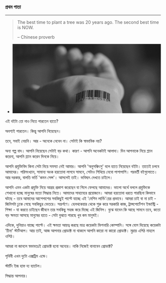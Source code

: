 ### 

### 

### প্রথম পাতা

---

> The best time to plant a tree was 20 years ago. The second best time is NOW.
>
> – Chinese proverb

* ![](/assets/mlproduct.jpg)

এই বইটা তো নাও নিতে পারতেন হাতে?

অবশ্যই পারতেন। কিন্তু আপনি নিয়েছেন। 

তবে, সবাই নেয়নি। আর - অনেকে নেবেন না। সেটাই কি স্বাভাবিক নয়?

অন্য গল্প বাদ। আপনি নিয়েছেন সেটাই বড় কথা। কারণ - আপনি অনেকটাই আলাদা। দিন আপনাকে নিয়ে প্ল্যান করেনা, আপনি প্ল্যান করেন দিনকে নিয়ে।

আপনি প্রযুক্তিবিদ কিনা সেটা নিয়ে সমস্যা নেই আমার। আপনি 'অনুসন্ধিৎসু' বলে হাতে নিয়েছেন বইটা। তাতেই চলবে আমাদের। পরিসংখ্যান, সামান্য অংক হয়তোবা লাগবে সামনে, সেটাও শিখিয়ে নেবো পাশাপাশি। পরবর্তী বইগুলোতে। আর দরকার, বালতি ভর্তি 'কমন সেন্স'। আসলেই তাই। ভবিষ্যৎ দেখতে চাইলে।

আপনি এমন একটা প্রযুক্তি নিয়ে আগ্রহ প্রকাশ করেছেন যা গিলে ফেলছে আমাদের। ভালো অর্থে বললে প্রযুক্তিকে শেখানো হচ্ছে মানুষের মতো সিদ্ধান্ত নিতে। আমাদের সাহায্যের প্রয়োজনে। আমরা হয়তোবা ধরতে পারছিনা কিভাবে ঘটছে - তবে আমাদের আশেপাশের সবকিছুই পাল্টে যাচ্ছে এই 'মেশিন লার্নিং'য়ের প্রভাবে। আমরা চাই বা না চাই - জিনিসটা ঢুকে গেছে সবকিছুর ভেতরে। সন্তর্পণে। হেলথকেয়ার থেকে শুরু করে সরকারি কাজ, ট্রান্সপোর্টেশন ইন্ডাস্ট্রি - শিক্ষা - যা করতে চাইছেন জীবনে তার সবকিছু সহজ করে দিচ্ছে এই জিনিস। বুঝে যাবেন কি আছে সামনে তবে, কতো বড় ক্ষমতা আসছে মানুষের হাতে - সেটা বুঝতে পারছে খুব কম মানুষই।

এদিকে, দুনিয়াও যাচ্ছে পাল্টে। এই ক্ষমতা আয়ত্ব করছে মাত্র কয়েকটা ভিশনারি কোম্পানি। সঙ্গে যোগ দিয়েছে কয়েকটা 'চীনা' স্টার্টআপ। আর তাই, আজ আপনার প্রোডাক্ট না থাকলে আপনি কারো না কারো প্রোডাক্ট। মুদ্রার এপিঠ নাহলে ওপিঠ।

আমরা না জানলে স্বভাবতঃই প্রোডাক্ট হবো অন্যের। নাকি নিজেই বানাবেন প্রোডাক্ট?

পৃথিবী এখন দুটো এক্সট্রিম এন্ডে।

স্টার্টিং ইজ হাফ দ্য ব্যাটেল।

সিদ্ধান্ত আপনার।

